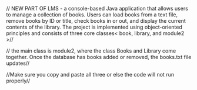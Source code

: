 // NEW PART OF LMS - a console-based Java application that allows users to manage a collection of books. Users can load books from a text file, remove books by ID or title, check books in or out, and display the current contents of the library. The project is implemented using object-oriented principles and consists of three core classes< book, library, and module2 >// 

// the main class is module2, where the class Books and Library come together. Once the database has books added or removed, the books.txt file updates// 

//Make sure you copy and paste all three or else the code will not run properly// 
